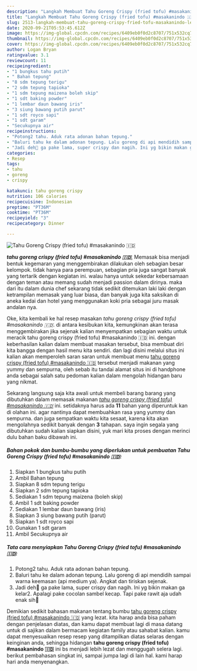 ```yaml
---
description: "Langkah Membuat Tahu Goreng Crispy (fried tofu) #masakanindo 🇮🇩 Lezat"
title: "Langkah Membuat Tahu Goreng Crispy (fried tofu) #masakanindo 🇮🇩 Lezat"
slug: 2513-langkah-membuat-tahu-goreng-crispy-fried-tofu-masakanindo-lezat
date: 2020-09-21T05:53:45.612Z
image: https://img-global.cpcdn.com/recipes/6409eb0f0d2c8707/751x532cq70/tahu-goreng-crispy-fried-tofu-masakanindo-🇮🇩-foto-resep-utama.jpg
thumbnail: https://img-global.cpcdn.com/recipes/6409eb0f0d2c8707/751x532cq70/tahu-goreng-crispy-fried-tofu-masakanindo-🇮🇩-foto-resep-utama.jpg
cover: https://img-global.cpcdn.com/recipes/6409eb0f0d2c8707/751x532cq70/tahu-goreng-crispy-fried-tofu-masakanindo-🇮🇩-foto-resep-utama.jpg
author: Logan Bryan
ratingvalue: 3.1
reviewcount: 11
recipeingredient:
- "1 bungkus tahu putih"
- " Bahan tepung"
- "8 sdm tepung terigu"
- "2 sdm tepung tapioka"
- "1 sdm tepung maizena boleh skip"
- "1 sdt baking powder"
- "1 lembar daun bawang iris"
- "3 siung bawang putih parut"
- "1 sdt royco sapi"
- "1 sdt garam"
- "Secukupnya air"
recipeinstructions:
- "Potong2 tahu. Aduk rata adonan bahan tepung."
- "Baluri tahu ke dalam adonan tepung. Lalu goreng di api mendidih sampai warna keemasan (api medium ya). Angkat dan tiriskan sejenak."
- "Jadi deh🤩 ga pake lama, super crispy dan nagih. Ini yg bikin makan ga kelar2. Apalagi pake cocolan sambel kecap. Tapi pake rawit aja udah enak sih🤣"
categories:
- Resep
tags:
- tahu
- goreng
- crispy

katakunci: tahu goreng crispy 
nutrition: 106 calories
recipecuisine: Indonesian
preptime: "PT36M"
cooktime: "PT36M"
recipeyield: "3"
recipecategory: Dinner

---
```



![Tahu Goreng Crispy (fried tofu) #masakanindo 🇮🇩](https://img-global.cpcdn.com/recipes/6409eb0f0d2c8707/751x532cq70/tahu-goreng-crispy-fried-tofu-masakanindo-🇮🇩-foto-resep-utama.jpg)

<b><i>tahu goreng crispy (fried tofu) #masakanindo 🇮🇩</i></b>, Memasak bisa menjadi bentuk kegemaran yang menggembirakan dilakukan oleh sebagian besar kelompok. tidak hanya para perempuan, sebagian pria juga sangat banyak yang tertarik dengan kegiatan ini. walau hanya untuk sekedar kebersamaan dengan teman atau memang sudah menjadi passion dalam dirinya. maka dari itu dalam dunia chef sekarang tidak sedikit ditemukan laki laki dengan ketrampilan memasak yang luar biasa, dan banyak juga kita saksikan di aneka kedai dan hotel yang menggunakan koki pria sebagai juru masak andalan nya.

Oke, kita kembali ke hal resep masakan <i>tahu goreng crispy (fried tofu) #masakanindo 🇮🇩</i>. di antara kesibukan kita, kemungkinan akan terasa menggembirakan jika sejenak kalian menyempatkan sebagian waktu untuk meracik tahu goreng crispy (fried tofu) #masakanindo 🇮🇩 ini. dengan keberhasilan kalian dalam membuat masakan tersebut, bisa membuat diri kita bangga dengan hasil menu kita sendiri. dan lagi disini melalui situs ini kalian akan memperoleh saran saran untuk membuat menu <u>tahu goreng crispy (fried tofu) #masakanindo 🇮🇩</u> tersebut menjadi makanan yang yummy dan sempurna, oleh sebab itu tandai alamat situs ini di handphone anda sebagai salah satu pedoman kalian dalam mengolah hidangan baru yang nikmat.




Sekarang langsung saja kita awali untuk membeli barang barang yang dibutuhkan dalam memasak makanan <u><i>tahu goreng crispy (fried tofu) #masakanindo 🇮🇩</i></u> ini. setidaknya harus ada <b>11</b> bahan yang diperuntuk kan di olahan ini. agar nantinya dapat membuahkan rasa yang yummy dan sempurna. dan juga sempatkan waktu kita sesaat, karena kita akan mengolahnya sedikit banyak dengan <b>3</b> tahapan. saya ingin segala yang dibutuhkan sudah kalian siapkan disini, yuk mari kita proses dengan merinci dulu bahan baku dibawah ini.

<!--inarticleads1-->

##### Bahan pokok dan bumbu-bumbu yang diperlukan untuk pembuatan Tahu Goreng Crispy (fried tofu) #masakanindo 🇮🇩:

1. Siapkan 1 bungkus tahu putih
1. Ambil  Bahan tepung
1. Siapkan 8 sdm tepung terigu
1. Siapkan 2 sdm tepung tapioka
1. Sediakan 1 sdm tepung maizena (boleh skip)
1. Ambil 1 sdt baking powder
1. Sediakan 1 lembar daun bawang (iris)
1. Siapkan 3 siung bawang putih (parut)
1. Siapkan 1 sdt royco sapi
1. Gunakan 1 sdt garam
1. Ambil Secukupnya air




<!--inarticleads2-->

##### Tata cara menyiapkan Tahu Goreng Crispy (fried tofu) #masakanindo 🇮🇩:

1. Potong2 tahu. Aduk rata adonan bahan tepung.
1. Baluri tahu ke dalam adonan tepung. Lalu goreng di api mendidih sampai warna keemasan (api medium ya). Angkat dan tiriskan sejenak.
1. Jadi deh🤩 ga pake lama, super crispy dan nagih. Ini yg bikin makan ga kelar2. Apalagi pake cocolan sambel kecap. Tapi pake rawit aja udah enak sih🤣




Demikian sedikit bahasan makanan tentang bumbu <u>tahu goreng crispy (fried tofu) #masakanindo 🇮🇩</u> yang lezat. kita harap anda bisa paham dengan penjelasan diatas, dan kamu dapat membuat lagi di masa datang untuk di sajikan dalam bermacam kegiatan family atau sahabat kalian. kamu dapat menyesuaikan resep resep yang ditampilkan diatas selaras dengan keinginan anda, sehingga hidangan <b>tahu goreng crispy (fried tofu) #masakanindo 🇮🇩</b> ini bs menjadi lebih lezat dan menggugah selera lagi. berikut pembahasan singkat ini, sampai jumpa lagi di lain hal. kami harap hari anda menyenangkan.
